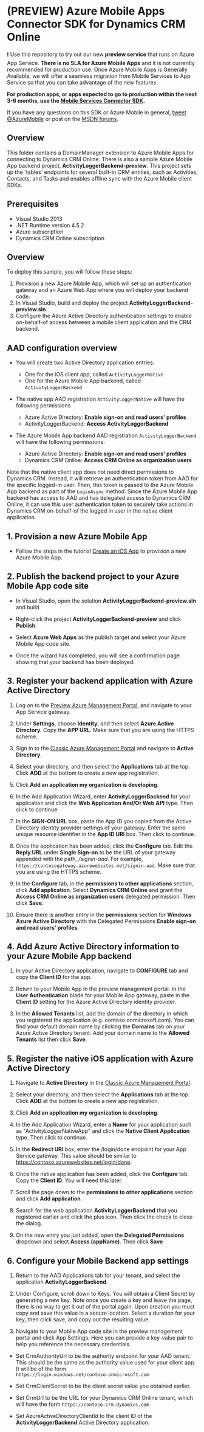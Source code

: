 # (PREVIEW) Azure Mobile Apps Connector SDK for Dynamics CRM Online

:exclamation: Use this repository to try out our new **preview service** that runs on Azure App Service. **There is no SLA for Azure Mobile Apps** and it is not currently recommended for production use. Once Azure Mobile Apps is Generally Available, we will offer a seamless migration from Mobile Services to App Service so that you can take advantage of the new features.

**For production apps, or apps expected to go to production within the next 3-6 months, use the [Mobile Services Connector SDK](../MobileServicesCrm).**

If you have any questions on this SDK or Azure Mobile in general, [tweet @AzureMobile](https://twitter.com/AzureMobile) or post on the [MSDN forums](https://social.msdn.microsoft.com/forums/azure/en-US/home?forum=azuremobile).

## Overview

This folder contains a DomainManager extension to Azure Mobile Apps for connecting to Dynamics CRM Online. There is also a sample Azure Mobile App backend project, **ActivityLoggerBackend-preview**. This project sets up the 'tables' endpoints for several built-in CRM entities, such as Activities, Contacts, and Tasks and enables offline sync with the Azure Mobile client SDKs.

## Prerequisites 

- Visual Studio 2013
- .NET Runtime version 4.5.2
- Azure subscription
- Dynamics CRM Online subscription

## Overview

To deploy this sample, you will follow these steps:

1. Provision a new Azure Mobile App, which will set up an authentication gateway and an Azure Web App where you will deploy your backend code.
2. In Visual Studio, build and deploy the project **ActivityLoggerBackend-preview.sln**.
3. Configure the Azure Active Directory authentication settings to enable on-behalf-of access between a mobile client application and the CRM backend.

## AAD configuration overview

- You will create two Active Directory application entries:
  - One for the iOS client app, called `ActivityLoggerNative`
  - One for the Azure Mobile App backend, called `ActivityLoggerBackend`

- The native app AAD registration `ActivityLoggerNative` will have the following permissions
  - Azure Active Directory: **Enable sign-on and read users' profiles**
  - ActivityLoggerBackend: **Access ActivityLoggerBackend**

- The Azure Mobile App backend AAD registration `ActivityLoggerBackend` will have the following permissions:
  - Azure Active Directory: **Enable sign-on and read users' profiles**
  - Dynamics CRM Online: **Access CRM Online as organization users**

Note that the native client app does not need direct permissions to Dynamics CRM. Instead, it will retrieve an authentication token from AAD for the specific logged-in user. Then, this token is passed to the Azure Mobile App backend as part of the `LoginAsync` method. Since the Azure Mobile App backend has access to AAD and has delegated access to Dynamics CRM Online, it can use this user authentication token to securely take actions in Dynamics CRM on-behalf-of the logged in user in the native client application.

## 1. Provision a new Azure Mobile App

- Follow the steps in the tutorial [Create an iOS App](https://azure.microsoft.com/en-us/documentation/articles/app-service-mobile-dotnet-backend-ios-get-started-preview/) to provision a new Azure Mobile App.

## 2. Publish the backend project to your Azure Mobile App code site

- In Visual Studio, open the solution **ActivityLoggerBackend-preview.sln** and build.

- Right-click the project **ActivityLoggerBackend-preview** and click **Publish**.

- Select **Azure Web Apps** as the publish target and select your Azure Mobile App code site.

- Once the wizard has completed, you will see a confirmation page showing that your backend has been deployed.

## 3. Register your backend application with Azure Active Directory

1. Log on to the [Preview Azure Management Portal], and navigate to your App Service gateway.

2. Under **Settings**, choose **Identity**, and then select **Azure Active Directory**. Copy the **APP URL**. Make sure that you are using the HTTPS scheme.

3. Sign in to the [Classic Azure Management Portal] and navigate to **Active Directory**.

4. Select your directory, and then select the **Applications** tab at the top. Click **ADD** at the bottom to create a new app registration. 

5. Click **Add an application my organization is developing**.

6. In the Add Application Wizard, enter **ActivityLoggerBackend** for your application and click the **Web Application And/Or Web API** type. Then click to continue.

7. In the **SIGN-ON URL** box, paste the App ID you copied from the Active Directory identity provider settings of your gateway. Enter the same unique resource identifier in the **App ID URI** box. Then click to continue.

8. Once the application has been added, click the **Configure** tab. Edit the **Reply URL** under **Single Sign-on** to be the URL of your gateway appended with the path, _/signin-aad_. For example, `https://contosogateway.azurewebsites.net/signin-aad`. Make sure that you are using the HTTPS scheme.

9. In the **Configure** tab, in the **permissions to other applications** section, click **Add application**. Select **Dynamics CRM Online** and grant the **Access CRM Online as organization users** delegated permission. Then click **Save**.

10. Ensure there is another entry in the **permissions** section for **Windows Azure Active Directory** with the Delegated Permissions **Enable sign-on and read users' profiles**.

## <a name="secrets"> </a>4. Add Azure Active Directory information to your Azure Mobile App backend

1. In your Active Directory application, navigate to **CONFIGURE** tab and copy the **Client ID** for the app.

2. Return to your Mobile App in the preview management portal. In the **User Authentication** blade for your Mobile App gateway, paste in the **Client ID** setting for the Azure Active Directory identity provider.
  
3. In the **Allowed Tenants** list, add the domain of the directory in which you registered the application (e.g. contoso.onmicrosoft.com). You can find your default domain name by clicking the **Domains** tab on your Azure Active Directory tenant. Add your domain name to the **Allowed Tenants** list then click **Save**.  

## 5. Register the native iOS application with Azure Active Directory

1. Navigate to **Active Directory** in the [Classic Azure Management Portal].

2. Select your directory, and then select the **Applications** tab at the top. Click **ADD** at the bottom to create a new app registration. 

3. Click **Add an application my organization is developing**.

4. In the Add Application Wizard, enter a **Name** for your application such as "ActivityLoggerNativeApp" and click the  **Native Client Application** type. Then click to continue.

5. In the **Redirect URI** box, enter the /login/done endpoint for your App Service gateway. This value should be similar to https://contoso.azurewebsites.net/login/done.

6. Once the native application has been added, click the **Configure** tab. Copy the **Client ID**. You will need this later.

7. Scroll the page down to the **permissions to other applications** section and click **Add application**.

8. Search for the web application **ActivityLoggerBackend** that you registered earlier and click the plus icon. Then click the check to close the dialog.

9. On the new entry you just added, open the **Delegated Permissions** dropdown and select **Access (appName)**. Then click **Save**

## 6. Configure your Mobile Backend app settings

1. Return to the AAD Applications tab for your tenant, and select the application **ActivityLoggerBackend**.

2. Under Configure, scroll down to Keys. You will obtain a Client Secret by generating a new key. Note once you create a key and leave the page, there is no way to get it out of the portal again. Upon creation you must copy and save this value in a secure location. Select a duration for your key, then click save, and copy out the resulting value.

3. Navigate to your Mobile App code site in the preview management portal and click App Settings. Here you can provide a key-value pair to help you reference the necessary credentials.

* Set CrmAuthorityUrl to be the authority endpoint for your AAD tenant. This should be the same as the authority value used for your client app. It will be of the form `https://login.windows.net/contoso.onmicrosoft.com`

* Set CrmClientSecret to be the client secret value you obtained earlier.

* Set CrmUrl to be the URL for your Dynamics CRM Online tenant, which will have the form `https://contoso.crm.dynamics.com`

* Set AzureActiveDirectoryClientId to the client ID of the **ActivityLoggerBackend** Active Directory application.

[Azure Management Portal]: https://manage.windowsazure.com/
[Preview Azure Management Portal]: https://portal.azure.com/
[Classic Azure Management Portal]: https://manage.windowsazure.com/
